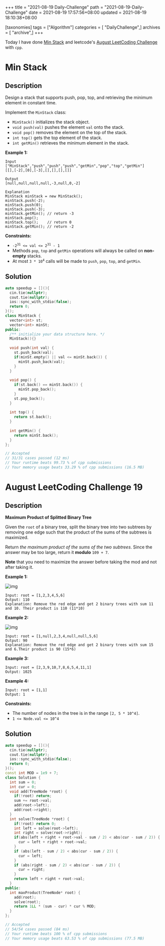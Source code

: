 +++
title = "2021-08-19 Daily-Challenge"
path = "2021-08-19-Daily-Challenge"
date = 2021-08-19 17:57:56+08:00
updated = 2021-08-19 18:10:38+08:00

[taxonomies]
tags = ["Algorithm"]
categories = [ "DailyChallenge",]
archives = [ "archive",]
+++

Today I have done [Min Stack](https://leetcode.com/problems/min-stack/description/) and leetcode's [August LeetCoding Challenge](https://leetcode.com/explore/challenge/card/august-leetcoding-challenge-2021/615/week-3-august-15th-august-21st/3893/) with `cpp`.

<!-- more -->

# Min Stack

## Description

Design a stack that supports push, pop, top, and retrieving the minimum element in constant time.

Implement the `MinStack` class:

- `MinStack()` initializes the stack object.
- `void push(val)` pushes the element `val` onto the stack.
- `void pop()` removes the element on the top of the stack.
- `int top()` gets the top element of the stack.
- `int getMin()` retrieves the minimum element in the stack.

 

**Example 1:**

```
Input
["MinStack","push","push","push","getMin","pop","top","getMin"]
[[],[-2],[0],[-3],[],[],[],[]]

Output
[null,null,null,null,-3,null,0,-2]

Explanation
MinStack minStack = new MinStack();
minStack.push(-2);
minStack.push(0);
minStack.push(-3);
minStack.getMin(); // return -3
minStack.pop();
minStack.top();    // return 0
minStack.getMin(); // return -2
```

 

**Constraints:**

<ul>
	<li><code>-2<sup>31</sup> &lt;= val &lt;= 2<sup>31</sup> - 1</code></li>
	<li>Methods <code>pop</code>, <code>top</code> and <code>getMin</code> operations will always be called on <strong>non-empty</strong> stacks.</li>
	<li>At most <code>3 * 10<sup>4</sup></code> calls will be made to <code>push</code>, <code>pop</code>, <code>top</code>, and <code>getMin</code>.</li>
</ul>


## Solution

``` cpp
auto speedup = [](){
  cin.tie(nullptr);
  cout.tie(nullptr);
  ios::sync_with_stdio(false);
  return 0;
}();
class MinStack {
  vector<int> st;
  vector<int> minSt;
public:
  /** initialize your data structure here. */
  MinStack(){}
  
  void push(int val) {
    st.push_back(val);
    if(minSt.empty() || val <= minSt.back()) {
      minSt.push_back(val);
    }
  }
  
  void pop() {
    if(st.back() == minSt.back()) {
      minSt.pop_back();
    }
    st.pop_back();
  }
  
  int top() {
    return st.back();
  }
  
  int getMin() {
    return minSt.back();
  }
};

// Accepted
// 31/31 cases passed (12 ms)
// Your runtime beats 99.73 % of cpp submissions
// Your memory usage beats 33.29 % of cpp submissions (16.5 MB)
```

# August LeetCoding Challenge 19

## Description

**Maximum Product of Splitted Binary Tree**

Given the `root` of a binary tree, split the binary tree into two subtrees by removing one edge such that the product of the sums of the subtrees is maximized.

Return *the maximum product of the sums of the two subtrees*. Since the answer may be too large, return it **modulo** `109 + 7`.

**Note** that you need to maximize the answer before taking the mod and not after taking it.

 

**Example 1:**

![img](https://assets.leetcode.com/uploads/2020/01/21/sample_1_1699.png)

```
Input: root = [1,2,3,4,5,6]
Output: 110
Explanation: Remove the red edge and get 2 binary trees with sum 11 and 10. Their product is 110 (11*10)
```

**Example 2:**

![img](https://assets.leetcode.com/uploads/2020/01/21/sample_2_1699.png)

```
Input: root = [1,null,2,3,4,null,null,5,6]
Output: 90
Explanation: Remove the red edge and get 2 binary trees with sum 15 and 6.Their product is 90 (15*6)
```

**Example 3:**

```
Input: root = [2,3,9,10,7,8,6,5,4,11,1]
Output: 1025
```

**Example 4:**

```
Input: root = [1,1]
Output: 1
```

 

**Constraints:**

- The number of nodes in the tree is in the range `[2, 5 * 10^4]`.
- `1 <= Node.val <= 10^4`


## Solution

``` cpp
auto speedup = [](){
  cin.tie(nullptr);
  cout.tie(nullptr);
  ios::sync_with_stdio(false);
  return 0;
}();
const int MOD = 1e9 + 7;
class Solution {
  int sum = 0;
  int cur = 0;
  void add(TreeNode *root) {
    if(!root) return;
    sum += root->val;
    add(root->left);
    add(root->right);
  }
  int solve(TreeNode *root) {
    if(!root) return 0;
    int left = solve(root->left);
    int right = solve(root->right);
    if(abs(left + right + root->val - sum / 2) < abs(cur - sum / 2)) {
      cur = left + right + root->val;
    }
    if (abs(left - sum / 2) < abs(cur - sum / 2)) {
      cur = left;
    }
    if (abs(right - sum / 2) < abs(cur - sum / 2)) {
      cur = right;
    }
    return left + right + root->val;
  }
public:
  int maxProduct(TreeNode* root) {
    add(root);
    solve(root);
    return 1LL * (sum - cur) * cur % MOD;
  }
};

// Accepted
// 54/54 cases passed (84 ms)
// Your runtime beats 100 % of cpp submissions
// Your memory usage beats 63.53 % of cpp submissions (77.5 MB)
```
